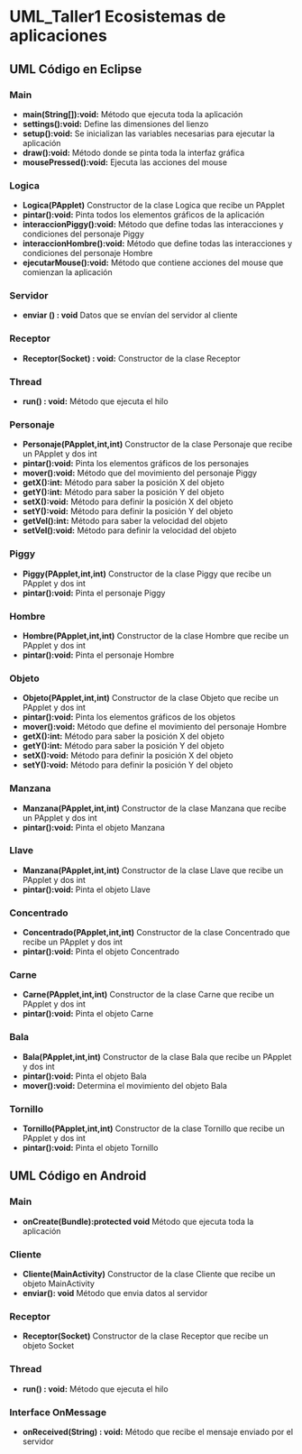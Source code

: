 # UML_Taller1 Ecosistemas de aplicaciones


## UML Código en Eclipse

### Main
- **main(String[]):void:** Método que ejecuta toda la aplicación
- **settings():void:** Define las dimensiones del lienzo
- **setup():void:** Se inicializan las variables necesarias para ejecutar la aplicación
- **draw():void:** Método donde se pinta toda la interfaz gráfica
- **mousePressed():void:** Ejecuta las acciones del mouse

### Logica
- **Logica(PApplet)** Constructor de la clase Logica que recibe un PApplet
- **pintar():void:** Pinta todos los elementos gráficos de la aplicación
- **interaccionPiggy():void:** Método que define todas las interacciones y condiciones del personaje Piggy
- **interaccionHombre():void:** Método que define todas las interacciones y condiciones del personaje Hombre
- **ejecutarMouse():void:** Método que contiene acciones del mouse que comienzan la aplicación

### Servidor
- **enviar () : void** Datos que se envían del servidor al cliente

### Receptor
- **Receptor(Socket) : void:** Constructor de la clase Receptor

### Thread
- **run() : void:** Método que ejecuta el hilo

### Personaje
- **Personaje(PApplet,int,int)** Constructor de la clase Personaje que recibe un PApplet y dos int
- **pintar():void:** Pinta los elementos gráficos de los personajes
- **mover():void:** Método que del movimiento del personaje Piggy
- **getX():int:** Método para saber la posición X del objeto
- **getY():int:** Método para saber la posición Y del objeto
- **setX():void:** Método para definir la posición X del objeto
- **setY():void:** Método para definir la posición Y del objeto
- **getVel():int:** Método para saber la velocidad del objeto
- **setVel():void:** Método para definir la velocidad del objeto

### Piggy
- **Piggy(PApplet,int,int)** Constructor de la clase Piggy que recibe un PApplet y dos int
- **pintar():void:** Pinta el personaje Piggy

### Hombre
- **Hombre(PApplet,int,int)** Constructor de la clase Hombre que recibe un PApplet y dos int
- **pintar():void:** Pinta el personaje Hombre

### Objeto
- **Objeto(PApplet,int,int)** Constructor de la clase Objeto que recibe un PApplet y dos int
- **pintar():void:** Pinta los elementos gráficos de los objetos
- **mover():void:** Método que define el movimiento del personaje Hombre
- **getX():int:** Método para saber la posición X del objeto
- **getY():int:** Método para saber la posición Y del objeto
- **setX():void:** Método para definir la posición X del objeto
- **setY():void:** Método para definir la posición Y del objeto

### Manzana
- **Manzana(PApplet,int,int)** Constructor de la clase Manzana que recibe un PApplet y dos int
- **pintar():void:** Pinta el objeto Manzana

### Llave
- **Manzana(PApplet,int,int)** Constructor de la clase Llave que recibe un PApplet y dos int
- **pintar():void:** Pinta el objeto Llave

### Concentrado
- **Concentrado(PApplet,int,int)** Constructor de la clase Concentrado que recibe un PApplet y dos int
- **pintar():void:** Pinta el objeto Concentrado

### Carne
- **Carne(PApplet,int,int)** Constructor de la clase Carne que recibe un PApplet y dos int
- **pintar():void:** Pinta el objeto Carne

### Bala
- **Bala(PApplet,int,int)** Constructor de la clase Bala que recibe un PApplet y dos int
- **pintar():void:** Pinta el objeto Bala
- **mover():void:** Determina el movimiento del objeto Bala

### Tornillo
- **Tornillo(PApplet,int,int)** Constructor de la clase Tornillo que recibe un PApplet y dos int
- **pintar():void:** Pinta el objeto Tornillo

## UML Código en Android

### Main
- **onCreate(Bundle):protected void** Método que ejecuta toda la aplicación

### Cliente
- **Cliente(MainActivity)** Constructor de la clase Cliente que recibe un objeto MainActivity
- **enviar(): void** Método que envia datos al servidor

### Receptor
- **Receptor(Socket)** Constructor de la clase Receptor que recibe un objeto Socket

### Thread
- **run() : void:** Método que ejecuta el hilo

### Interface OnMessage
- **onReceived(String) : void:** Método que recibe el mensaje enviado por el servidor


